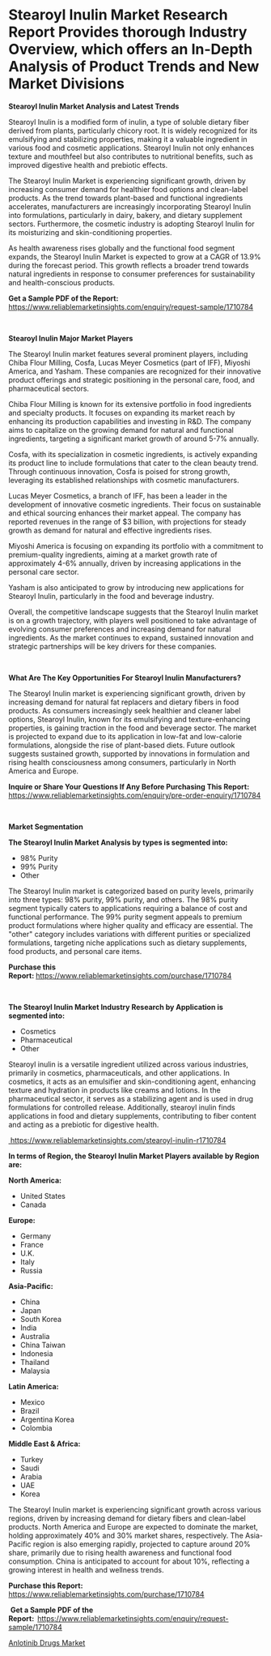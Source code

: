 <p><h1>Stearoyl Inulin Market Research Report Provides thorough Industry Overview, which offers an In-Depth Analysis of Product Trends and New Market Divisions</h1></p><p><strong>Stearoyl Inulin Market Analysis and Latest Trends</strong></p>
<p><p>Stearoyl Inulin is a modified form of inulin, a type of soluble dietary fiber derived from plants, particularly chicory root. It is widely recognized for its emulsifying and stabilizing properties, making it a valuable ingredient in various food and cosmetic applications. Stearoyl Inulin not only enhances texture and mouthfeel but also contributes to nutritional benefits, such as improved digestive health and prebiotic effects.</p><p>The Stearoyl Inulin Market is experiencing significant growth, driven by increasing consumer demand for healthier food options and clean-label products. As the trend towards plant-based and functional ingredients accelerates, manufacturers are increasingly incorporating Stearoyl Inulin into formulations, particularly in dairy, bakery, and dietary supplement sectors. Furthermore, the cosmetic industry is adopting Stearoyl Inulin for its moisturizing and skin-conditioning properties. </p><p>As health awareness rises globally and the functional food segment expands, the Stearoyl Inulin Market is expected to grow at a CAGR of 13.9% during the forecast period. This growth reflects a broader trend towards natural ingredients in response to consumer preferences for sustainability and health-conscious products.</p></p>
<p><strong>Get a Sample PDF of the Report:&nbsp;</strong> <a href="https://www.reliablemarketinsights.com/enquiry/request-sample/1710784?utm_campaign=1512&utm_medium=2&utm_source=Github&utm_content=ia&utm_term=10012025&utm_id=stearoyl-inulin">https://www.reliablemarketinsights.com/enquiry/request-sample/1710784</a></p>
<p>&nbsp;</p>
<p><strong>Stearoyl Inulin Major Market Players</strong></p>
<p><p>The Stearoyl Inulin market features several prominent players, including Chiba Flour Milling, Cosfa, Lucas Meyer Cosmetics (part of IFF), Miyoshi America, and Yasham. These companies are recognized for their innovative product offerings and strategic positioning in the personal care, food, and pharmaceutical sectors.</p><p>Chiba Flour Milling is known for its extensive portfolio in food ingredients and specialty products. It focuses on expanding its market reach by enhancing its production capabilities and investing in R&D. The company aims to capitalize on the growing demand for natural and functional ingredients, targeting a significant market growth of around 5-7% annually.</p><p>Cosfa, with its specialization in cosmetic ingredients, is actively expanding its product line to include formulations that cater to the clean beauty trend. Through continuous innovation, Cosfa is poised for strong growth, leveraging its established relationships with cosmetic manufacturers.</p><p>Lucas Meyer Cosmetics, a branch of IFF, has been a leader in the development of innovative cosmetic ingredients. Their focus on sustainable and ethical sourcing enhances their market appeal. The company has reported revenues in the range of $3 billion, with projections for steady growth as demand for natural and effective ingredients rises.</p><p>Miyoshi America is focusing on expanding its portfolio with a commitment to premium-quality ingredients, aiming at a market growth rate of approximately 4-6% annually, driven by increasing applications in the personal care sector.</p><p>Yasham is also anticipated to grow by introducing new applications for Stearoyl Inulin, particularly in the food and beverage industry.</p><p>Overall, the competitive landscape suggests that the Stearoyl Inulin market is on a growth trajectory, with players well positioned to take advantage of evolving consumer preferences and increasing demand for natural ingredients. As the market continues to expand, sustained innovation and strategic partnerships will be key drivers for these companies.</p></p>
<p>&nbsp;</p>
<p><strong>What Are The Key Opportunities For Stearoyl Inulin Manufacturers?</strong></p>
<p><p>The Stearoyl Inulin market is experiencing significant growth, driven by increasing demand for natural fat replacers and dietary fibers in food products. As consumers increasingly seek healthier and cleaner label options, Stearoyl Inulin, known for its emulsifying and texture-enhancing properties, is gaining traction in the food and beverage sector. The market is projected to expand due to its application in low-fat and low-calorie formulations, alongside the rise of plant-based diets. Future outlook suggests sustained growth, supported by innovations in formulation and rising health consciousness among consumers, particularly in North America and Europe.</p></p>
<p><strong>Inquire or Share Your Questions If Any Before Purchasing This Report:</strong> <a href="https://www.reliablemarketinsights.com/enquiry/pre-order-enquiry/1710784?utm_campaign=1512&utm_medium=2&utm_source=Github&utm_content=ia&utm_term=10012025&utm_id=stearoyl-inulin">https://www.reliablemarketinsights.com/enquiry/pre-order-enquiry/1710784</a></p>
<p>&nbsp;</p>
<p><strong>Market Segmentation</strong></p>
<p><strong>The Stearoyl Inulin Market Analysis by types is segmented into:</strong></p>
<p><ul><li>98% Purity</li><li>99% Purity</li><li>Other</li></ul></p>
<p><p>The Stearoyl Inulin market is categorized based on purity levels, primarily into three types: 98% purity, 99% purity, and others. The 98% purity segment typically caters to applications requiring a balance of cost and functional performance. The 99% purity segment appeals to premium product formulations where higher quality and efficacy are essential. The "other" category includes variations with different purities or specialized formulations, targeting niche applications such as dietary supplements, food products, and personal care items.</p></p>
<p><strong>Purchase this Report:&nbsp;</strong><a href="https://www.reliablemarketinsights.com/purchase/1710784?utm_campaign=1512&utm_medium=2&utm_source=Github&utm_content=ia&utm_term=10012025&utm_id=stearoyl-inulin">https://www.reliablemarketinsights.com/purchase/1710784</a></p>
<p>&nbsp;</p>
<p><strong>The Stearoyl Inulin Market Industry Research by Application is segmented into:</strong></p>
<p><ul><li>Cosmetics</li><li>Pharmaceutical</li><li>Other</li></ul></p>
<p><p>Stearoyl inulin is a versatile ingredient utilized across various industries, primarily in cosmetics, pharmaceuticals, and other applications. In cosmetics, it acts as an emulsifier and skin-conditioning agent, enhancing texture and hydration in products like creams and lotions. In the pharmaceutical sector, it serves as a stabilizing agent and is used in drug formulations for controlled release. Additionally, stearoyl inulin finds applications in food and dietary supplements, contributing to fiber content and acting as a prebiotic for digestive health.</p></p>
<p><a href="https://www.reliablemarketinsights.com/stearoyl-inulin-r1710784?utm_campaign=1512&utm_medium=2&utm_source=Github&utm_content=ia&utm_term=10012025&utm_id=stearoyl-inulin">&nbsp;https://www.reliablemarketinsights.com/stearoyl-inulin-r1710784</a></p>
<p><strong>In terms of Region, the Stearoyl Inulin Market Players available by Region are:</strong></p>
<p>
    <p> <strong> North America: </strong>
        <ul>
            <li>United States</li>
            <li>Canada</li>
        </ul>
        </p> 
    <p> <strong> Europe: </strong>
        <ul>
            <li>Germany</li>
            <li>France</li>
            <li>U.K.</li>
            <li>Italy</li>
            <li>Russia</li>
        </ul>
        </p> 
    <p> <strong> Asia-Pacific: </strong>
        <ul>
            <li>China</li>
            <li>Japan</li>
            <li>South Korea</li>
            <li>India</li>
            <li>Australia</li>
            <li>China Taiwan</li>
            <li>Indonesia</li>
            <li>Thailand</li>
            <li>Malaysia</li>
        </ul>
        </p> 
    <p> <strong> Latin America: </strong>
        <ul>
            <li>Mexico</li>
            <li>Brazil</li>
            <li>Argentina Korea</li>
            <li>Colombia</li>
        </ul>
        </p> 
    <p> <strong> Middle East & Africa: </strong>
        <ul>
            <li>Turkey</li>
            <li>Saudi</li>
            <li>Arabia</li>
            <li>UAE</li>
            <li>Korea</li>
        </ul>
    </p>
    </p>
<p><p>The Stearoyl Inulin market is experiencing significant growth across various regions, driven by increasing demand for dietary fibers and clean-label products. North America and Europe are expected to dominate the market, holding approximately 40% and 30% market shares, respectively. The Asia-Pacific region is also emerging rapidly, projected to capture around 20% share, primarily due to rising health awareness and functional food consumption. China is anticipated to account for about 10%, reflecting a growing interest in health and wellness trends.</p></p>
<p><strong>Purchase this Report: </strong><a href="https://www.reliablemarketinsights.com/purchase/1710784?utm_campaign=1512&utm_medium=2&utm_source=Github&utm_content=ia&utm_term=10012025&utm_id=stearoyl-inulin">https://www.reliablemarketinsights.com/purchase/1710784</a></p>
<p>&nbsp;<strong>Get a Sample PDF of the Report:&nbsp;&nbsp;</strong><a href="https://www.reliablemarketinsights.com/enquiry/request-sample/1710784?utm_campaign=1512&utm_medium=2&utm_source=Github&utm_content=ia&utm_term=10012025&utm_id=stearoyl-inulin">https://www.reliablemarketinsights.com/enquiry/request-sample/1710784</a></p>
<p><strong></strong></p>
<p><p><a href="https://github.com/mookiesville/Market-Research-Report-List-1/blob/main/anlotinib-drugs-market.md?utm_campaign=1512&utm_medium=2&utm_source=Github&utm_content=ia&utm_term=10012025&utm_id=stearoyl-inulin">Anlotinib Drugs Market</a></p></p>
